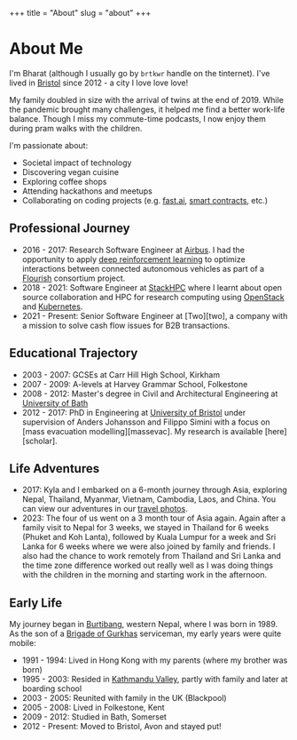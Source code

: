 +++
title = "About"
slug = "about"
+++

# About Me

I'm Bharat (although I usually go by `brtkwr` handle on the tinternet). I've lived in [Bristol][bristol] since 2012 - a city I love love love!

My family doubled in size with the arrival of twins at the end of 2019. While the pandemic brought many challenges, it helped me find a better work-life balance. Though I miss my commute-time podcasts, I now enjoy them during pram walks with the children.

I'm passionate about:

- Societal impact of technology
- Discovering vegan cuisine
- Exploring coffee shops
- Attending hackathons and meetups
- Collaborating on coding projects (e.g. [fast.ai][fastai], [smart contracts][strangelabs], etc.)

## Professional Journey

- 2016 - 2017: Research Software Engineer at [Airbus][agi]. I had the opportunity to apply [deep reinforcement learning][drl] to optimize interactions between connected autonomous vehicles as part of a [Flourish][flourish] consortium project.
- 2018 - 2021: Software Engineer at [StackHPC][stackhpc] where I learnt about open source collaboration and HPC for research computing using [OpenStack][openstack] and [Kubernetes][kubernetes].
- 2021 - Present: Senior Software Engineer at [Two][two], a company with a mission to solve cash flow issues for B2B transactions.

## Educational Trajectory

- 2003 - 2007: GCSEs at Carr Hill High School, Kirkham
- 2007 - 2009: A-levels at Harvey Grammar School, Folkestone
- 2008 - 2012: Master's degree in Civil and Architectural Engineering at [University of Bath][6east]
- 2012 - 2017: PhD in Engineering at [University of Bristol][buncaer] under supervision of Anders Johansson and Filippo Simini with a focus on [mass evacuation modelling][massevac]. My research is available [here][scholar].

## Life Adventures

- 2017: Kyla and I embarked on a 6-month journey through Asia, exploring Nepal, Thailand, Myanmar, Vietnam, Cambodia, Laos, and China. You can view our adventures in our [travel photos][kylaandbharatinasia].
- 2023: The four of us went on a 3 month tour of Asia again. Again after a family visit to Nepal for 3 weeks, we stayed in Thailand for 6 weeks (Phuket and Koh Lanta), followed by Kuala Lumpur for a week and Sri Lanka for 6 weeks where we were also joined by family and friends. I also had the chance to work remotely from Thailand and Sri Lanka and the time zone difference worked out really well as I was doing things with the children in the morning and starting work in the afternoon.

## Early Life

My journey began in [Burtibang][burtibang], western Nepal, where I was born in 1989. As the son of a [Brigade of Gurkhas][gurkhas] serviceman, my early years were quite mobile:

- 1991 - 1994: Lived in Hong Kong with my parents (where my brother was born)
- 1995 - 2003: Resided in [Kathmandu Valley][kunwar-bhawan], partly with family and later at boarding school
- 2003 - 2005: Reunited with family in the UK (Blackpool)
- 2005 - 2008: Lived in Folkestone, Kent
- 2009 - 2012: Studied in Bath, Somerset
- 2012 - Present: Moved to Bristol, Avon and stayed put!

<div id="wcb" class="carbonbadge wcb-d"></div>
<script src="https://unpkg.com/website-carbon-badges@1.1.3/b.min.js" defer></script>

[kunwar-bhawan]: https://www.openstreetmap.org/way/326499217
[gurkhas]: https://www.army.mod.uk/who-we-are/corps-regiments-and-units/brigade-of-gurkhas
[burtibang]: https://www.openstreetmap.org/relation/5816730
[stackhpc]: https://www.stackhpc.com
[openstack]: https://www.openstack.org
[kubernetes]: https://www.kubernetes.io
[bristol]: https://www.openstreetmap.org/relation/5746665
[buncaer]: https://www.openstreetmap.org/node/2622814308
[6east]: https://www.openstreetmap.org/way/87256470
[flourish]: http://www.flourishmobility.com
[drl]: https://deepmind.com/blog/deep-reinforcement-learning
[agi]: https://www.linkedin.com/company/airbus-group-innovations
[fastai]: https://forums.fast.ai
[strangelabs]: https://github.com/strange-labs-uk
[kylaandbharatinasia]: https://www.instagram.com/explore/tags/kylaandbharatinasia/
